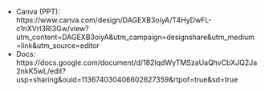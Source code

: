 <ul>
  <li>Canva (PPT): https://www.canva.com/design/DAGEXB3oiyA/T4HyDwFL-c1nXVrl3RI3Gw/view?utm_content=DAGEXB3oiyA&utm_campaign=designshare&utm_medium=link&utm_source=editor</li>
  <li>Docs: https://docs.google.com/document/d/182IqdWyTMSzaUaQhvCbXJQ2Ja2nkK5wL/edit?usp=sharing&ouid=113674030406602627359&rtpof=true&sd=true</li>
